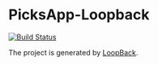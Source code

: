# PicksApp-Loopback

[![Build Status](https://travis-ci.org/silverlogic/PicksApp-Loopback.svg?branch=master)](https://travis-ci.org/silverlogic/PicksApp-Loopback)

The project is generated by [LoopBack](http://loopback.io).

